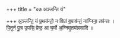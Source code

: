 +++
title = "०७ अञ्जन्ति यं"

+++
अ॒ञ्जन्ति॒ यं प्र॒थय॑न्तो॒ न विप्रा॑ व॒पाव॑न्तं॒ नाग्निना॒ तप॑न्तः ।  
पि॒तुर्न पु॒त्र उ॒पसि॒ प्रेष्ठ॒ आ घ॒र्मो अ॒ग्निमृ॒तय॑न्नसादि ॥
